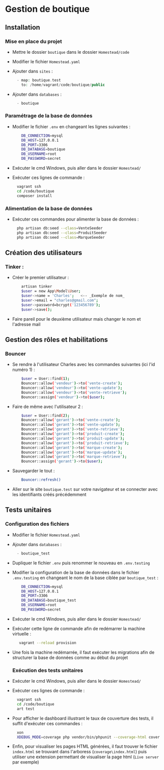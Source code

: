 # Gestion de boutique

## Installation

### Mise en place du projet

- Mettre le dossier ``boutique`` dans le dossier ``Homestead/code`` 
- Modifier le fichier ``Homestead.yaml``
- Ajouter dans ``sites`` :

    ```php
      - map: boutique.test
        to: /home/vagrant/code/boutique/public
    ```

- Ajouter dans ``databases`` :

    ```php
      - boutique
    ```

### Paramétrage de la base de données

- Modifier le fichier ``.env`` en changeant les lignes suivantes : 

    ```bash
        DB_CONNECTION=mysql
        DB_HOST=127.0.0.1
        DB_PORT=3306
        DB_DATABASE=boutique
        DB_USERNAME=root
        DB_PASSWORD=secret
    ```

- Exécuter le cmd Windows, puis aller dans le dossier ``Homestead/`` 
- Exécuter ces lignes de commande :

    ```bash
      vagrant ssh
      cd /code/boutique
      composer install
    ```

### Alimentation de la base de données

 - Exécuter ces commandes pour alimenter la base de données : 

    ```bash
      php artisan db:seed --class=VenteSeeder
      php artisan db:seed --class=ProduitSeeder
      php artisan db:seed --class=MarqueSeeder
    ```

  ## Création des utilisateurs

### Tinker : 

- Créer le premier utilisateur :

    ```bash
        artisan tinker
        $user = new App\Model\User;
        $user->name = 'Charles';   <-- _Exemple de nom_
        $user->email = "charles@gmail.com";
        $user->password=bcrypt('123456789');
        $user->save();
    ```

- Faire pareil pour le deuxième utilisateur mais changer le nom et l'adresse mail

## Gestion des rôles et habilitations

### Bouncer

- Se rendre à l'utilisateur Charles avec les commandes suivantes (ici l'id numéro 1) :

    ```bash
        $user = User::find(1);
        Bouncer::allow('vendeur')->to('vente-create');
        Bouncer::allow('vendeur')->to('vente-update');
        Bouncer::allow('vendeur')->to('vente-retrieve');
        Bouncer::assign('vendeur')->to($user);
    ```

- Faire de même avec l'utilisateur 2 :

    ```bash
        $user = User::find(2);
        Bouncer::allow('gerant')->to('vente-create');
        Bouncer::allow('gerant')->to('vente-update');
        Bouncer::allow('gerant')->to('vente-retrieve');
        Bouncer::allow('gerant')->to('produit-create');
        Bouncer::allow('gerant')->to('produit-update');
        Bouncer::allow('gerant')->to('produit-retrieve');
        Bouncer::allow('gerant')->to('marque-create');
        Bouncer::allow('gerant')->to('marque-update');
        Bouncer::allow('gerant')->to('marque-retrieve');
        Bouncer::assign('gerant')->to($user);
    ```

- Sauvegarder le tout :
    
    ```bash
        Bouncer::refresh()
    ```
- Aller sur le site ``boutique.test`` sur votre navigateur et se connecter avec les identifiants créés précédemment

## Tests unitaires

### Configuration des fichiers

- Modifier le fichier ``Homestead.yaml``

- Ajouter dans ``databases`` :

    ```php
      - boutique_test
    ```

- Dupliquer le fichier ``.env`` puis renommer le nouveau en ``.env.testing``

- Modifier la configuration de la base de données dans le fichier ``.env.testing`` en changeant le nom de la base ciblée par ``boutique_test`` :

    ```bash
        DB_CONNECTION=mysql
        DB_HOST=127.0.0.1
        DB_PORT=3306
        DB_DATABASE=boutique_test
        DB_USERNAME=root
        DB_PASSWORD=secret
    ```
    
- Exécuter le cmd Windows, puis aller dans le dossier ``Homestead/`` 
- Exécuter cette ligne de commande afin de redémarrer la machine virtuelle :

     ```bash
        vagrant --reload provision
     ```

- Une fois la machine redémarrée, il faut exécuter les migrations afin de structurer la base de données comme au début du projet

  ### Exécution des tests unitaires

- Exécuter le cmd Windows, puis aller dans le dossier ``Homestead/`` 
- Exécuter ces lignes de commande :

    ```bash
      vagrant ssh
      cd /code/boutique
      art test
    ```
    
- Pour afficher le dashboard illustrant le taux de couverture des tests, il suffit d'exécuter ces commandes :
 
    ```bash
      xon
      XDEBUG_MODE=coverage php vendor/bin/phpunit --coverage-html coverage
    ```

- Enfin, pour visualiser les pages HTML générées, il faut trouver le fichier ``index.html`` se trouvant dans l'arboress (``coverage\index.html``) puis utiliser une extension permettant de visualiser la page html (``Live server`` par exemple)
